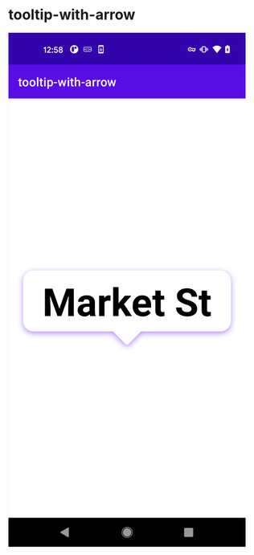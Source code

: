 # tooltip-with-arrow
![Sample](https://github.com/nihk/tooltip-with-arrow/blob/main/screenshot.png)
